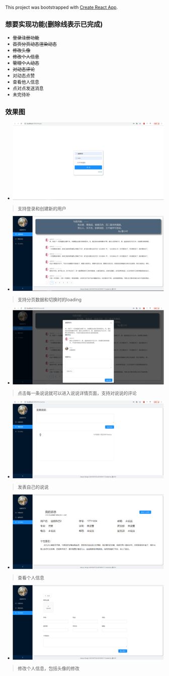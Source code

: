 This project was bootstrapped with [Create React App](https://github.com/facebook/create-react-app).

## 想要实现功能(删除线表示已完成)
* ~~登录注册功能~~
* ~~首页分页动态渲染动态~~
* ~~修改头像~~
* ~~修改个人信息~~
* ~~管理个人动态~~
* ~~对动态评论~~
* 对动态点赞
* 查看他人信息
* 点对点发送消息
* 未完待补


## 效果图
* ![效果图](./images/1.PNG)
> 支持登录和创建新的用户
* ![效果图](./images/2.PNG)
> 支持分页数据和切换时的loading
* ![效果图](./images/2.5.PNG)
> 点击每一条说说就可以进入说说详情页面，支持对说说的评论
* ![效果图](./images/3.PNG)
> 发表自己的说说
* ![效果图](./images/4.PNG)
> 查看个人信息
* ![效果图](./images/5.PNG)
> 修改个人信息，包括头像的修改
